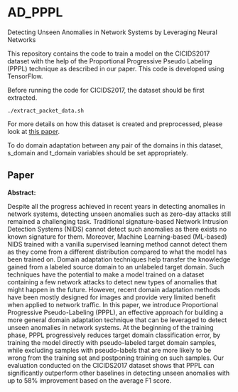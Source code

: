 # AD_PPPL
Detecting Unseen Anomalies in Network Systems by Leveraging Neural Networks

This repository contains the code to train a model on the CICIDS2017 dataset with the help of the Proportional Progressive Pseudo Labeling (PPPL) technique as described in our paper.
This code is developed using TensorFlow.

Before running the code for CICIDS2017, the dataset should be first extracted.
```
./extract_packet_data.sh
```

For more details on how this dataset is created and preprocessed, please look at [this paper](https://arxiv.org/abs/2008.03677).

To do domain adaptation between any pair of the domains in this dataset, s_domain and t_domain variables should be set appropriately.


## Paper

**Abstract:**

Despite all the progress achieved in recent years in detecting anomalies in network systems, detecting unseen anomalies such as zero-day attacks still remained a challenging task. Traditional signature-based Network Intrusion Detection Systems (NIDS) cannot detect such anomalies as there exists no known signature for them. Moreover, Machine Learning-based (ML-based) NIDS trained with a vanilla supervised learning method cannot detect them as they come from a different distribution compared to what the model has been trained on. Domain adaptation techniques help transfer the knowledge gained from a labeled source domain to an unlabeled target domain. Such techniques have the potential to make a model trained on a dataset containing a few network attacks to detect new types of anomalies that might happen in the future. However, recent domain adaptation methods have been mostly designed for images and provide very limited benefit when applied to network traffic.
In this paper, we introduce Proportional Progressive Pseudo-Labeling (PPPL), an effective approach for building a more general domain adaptation technique that can be leveraged to detect unseen anomalies in network systems. At the beginning of the training phase, PPPL progressively reduces target domain classification error, by training the model directly with pseudo-labeled target domain samples, while excluding samples with pseudo-labels that are more likely to be wrong from the training set and postponing training on such samples. Our evaluation conducted on the CICIDS2017 dataset shows that PPPL can significantly outperform other baselines in detecting unseen anomalies with up to 58\% improvement based on the average F1 score.
